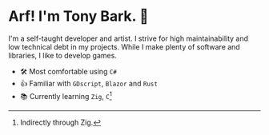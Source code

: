# Arf! I'm Tony Bark. 🦊

I'm a self-taught developer and artist. I strive for high maintainability and low technical debt in my projects. While I make plenty of software and libraries, I like to develop games.

- 🛠️ Most comfortable using `C#`
- 👍 Familiar with `GDscript`, `Blazor` and `Rust`
- 📚 Currently learning `Zig`, `C`[^1]

[^1]: Indirectly through Zig.
